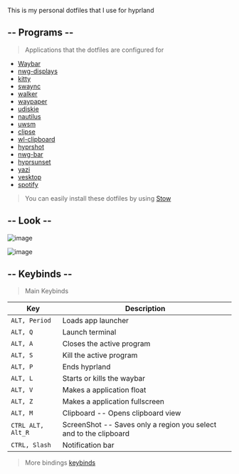 
This is my personal dotfiles that I use for hyprland 

## -- Programs --
> Applications that the dotfiles are configured for

- [Waybar](https://github.com/Alexays/Waybar)
- [nwg-displays](https://github.com/nwg-piotr/nwg-displays)
- [kitty](https://github.com/kovidgoyal/kitty)
- [swaync](https://github.com/kovidgoyal/kittyhttps://github.com/ErikReider/SwayNotificationCenter)
- [walker](https://github.com/abenz1267/walker)
- [waypaper](https://github.com/anufrievroman/waypaper)
- [udiskie](https://github.com/coldfix/udiskie)
- [nautilus](https://github.com/GNOME/nautilus)
- [uwsm](https://github.com/Vladimir-csp/uwsm)
- [clipse](https://github.com/savedra1/clipse)
- [wl-clipboard](https://github.com/bugaevc/wl-clipboard)
- [hyprshot](https://github.com/Gustash/Hyprshot)
- [nwg-bar](https://github.com/nwg-piotr/nwg-bar)
- [hyprsunset](https://github.com/hyprwm/hyprsunset)
- [yazi](https://github.com/sxyazi/yazi)
- [vesktop](https://github.com/Vencord/Vesktop)
- [spotify](https://github.com/kpcyrd/spotify-launcher)

> You can easily install these dotfiles by using [Stow](https://github.com/aspiers/stow)


## -- Look --
![image](https://github.com/user-attachments/assets/f61433b5-8d7d-4fb6-b6f1-eaefd5ba654b)

![image](https://github.com/user-attachments/assets/1c16d6e7-52e5-4dc0-8111-14f95fcbc13e)



## -- Keybinds --

> Main Keybinds 

| Key                                                                     | Description                                                              |
| ----------------------------------------------------------------------- | ------------------------------------------------------------------------ |
| `ALT, Period`                                                           | Loads app launcher                                                       |
| `ALT, Q`                                                                | Launch terminal                                                          |
| `ALT, A`                                                                | Closes the active program                                                |
| `ALT, S`                                                                | Kill the active program                                                  |
| `ALT, P`                                                                | Ends hyprland                                                            |
| `ALT, L`                                                                | Starts or kills the waybar                                               |
| `ALT, V`                                                                | Makes a application float                                                |
| `ALT, Z`                                                                | Makes a application fullscreen                                           |
| `ALT, M`                                                                | Clipboard -- Opens clipboard view                                        |
| `CTRL ALT, Alt_R`                                                       | ScreenShot -- Saves only a region you select and to the clipboard        |
| `CTRL, Slash`                                                           | Notification bar                                                         |

> More bindings 
> [keybinds](https://github.com/Gard6n/Hyprland_Dot_Files/wiki/Keybinds)


